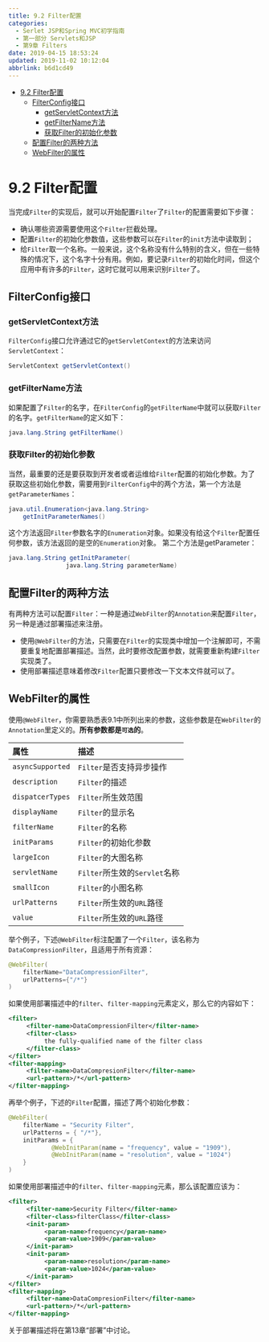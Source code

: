 ```yaml
---
title: 9.2 Filter配置
categories: 
  - Serlet JSP和Spring MVC初学指南
  - 第一部分 Servlets和JSP
  - 第9章 Filters
date: 2019-04-15 18:53:24
updated: 2019-11-02 10:12:04
abbrlink: b6d1cd49
---
```

<div id='my_toc'>

- [9.2 Filter配置](/JavaReadingNotes/b6d1cd49/#9-2-Filter配置)
    - [FilterConfig接口](/JavaReadingNotes/b6d1cd49/#FilterConfig接口)
        - [getServletContext方法](/JavaReadingNotes/b6d1cd49/#getServletContext方法)
        - [getFilterName方法](/JavaReadingNotes/b6d1cd49/#getFilterName方法)
        - [获取Filter的初始化参数](/JavaReadingNotes/b6d1cd49/#获取Filter的初始化参数)
    - [配置Filter的两种方法](/JavaReadingNotes/b6d1cd49/#配置Filter的两种方法)
    - [WebFilter的属性](/JavaReadingNotes/b6d1cd49/#WebFilter的属性)

</div>
<!--more-->
<script>if (navigator.platform.toLowerCase() == 'win32'){document.getElementById('my_toc').style.display = 'none';}</script>

<!--end-->
# 9.2 Filter配置 #
当完成`Filter`的实现后，就可以开始配置`Filter`了`Filter`的配置需要如下步骤：
- 确认哪些资源需要使用这个`Filter`拦截处理。
- 配置`Filter`的初始化参数值，这些参数可以在`Filter`的`init`方法中读取到；
- 给`Filter`取一个名称。一般来说，这个名称没有什么特别的含义，但在一些特殊的情况下，这个名字十分有用。例如，要记录`Filter`的初始化时间，但这个应用中有许多的`Filter`，这时它就可以用来识别`Filter`了。

## FilterConfig接口 ##
### getServletContext方法 ###
`FilterConfig`接口允许通过它的`getServletContext`的方法来访问`ServletContext`：
```java
ServletContext getServletContext()
```
### getFilterName方法 ###
如果配置了`Filter`的名字，在`FilterConfig`的`getFilterName`中就可以获取`Filter`的名字。`getFilterName`的定义如下：
```java
java.lang.String getFilterName()
```
### 获取Filter的初始化参数 ###
当然，最重要的还是要获取到开发者或者运维给`Filter`配置的初始化参数。为了获取这些初始化参数，需要用到`FilterConfig`中的两个方法，第一个方法是`getParameterNames`：
```java
java.util.Enumeration<java.lang.String> 
    getInitParameterNames()
```
这个方法返回`Filter`参数名字的`Enumeration`对象。如果没有给这个`Filter`配置任何参数，该方法返回的是空的`Enumeration`对象。
第二个方法是getParameter：
```java
java.lang.String getInitParameter(
                java.lang.String parameterName)
```
## 配置Filter的两种方法 ##
有两种方法可以配置`Filter`：一种是通过`WebFilter`的`Annotation`来配置`Filter`，另一种是通过部署描述来注册。
- 使用`@WebFilter`的方法，只需要在`Filter`的实现类中增加一个注解即可，不需要重复地配置部署描述。当然，此时要修改配置参数，就需要重新构建`Filter`实现类了。
- 使用部署描述意味着修改`Filter`配置只要修改一下文本文件就可以了。

## WebFilter的属性 ##
使用`@WebFilter`，你需要熟悉表9.1中所列出来的参数，这些参数是在`WebFilter`的`Annotation`里定义的。**所有参数都是`可选`的**。

|属性|描述|
|:---|:---|
|`asyncSupported`|`Filter`是否支持异步操作|
|`description`|`Filter`的描述|
|`dispatcerTypes`|`Filter`所生效范围|
|`displayName`|`Filter`的显示名|
|`filterName`|`Filter`的名称|
|`initParams`|`Filter`的初始化参数|
|`largeIcon`|`Filter`的大图名称|
|`servletName`|`Filter`所生效的`Servlet`名称|
|`smallIcon`|`Filter`的小图名称|
|`urlPatterns`|`Filter`所生效的`URL`路径|
|`value`|`Filter`所生效的`URL`路径|

举个例子，下述`@WebFilter`标注配置了一个`Filter`，该名称为`DataCompressionFilter`，且适用于所有资源：

```java
@WebFilter(
	filterName="DataCompressionFilter", 
	urlPatterns={"/*"}
)
```
如果使用部署描述中的`filter`、`filter-mapping`元素定义，那么它的内容如下：
```xml
<filter>
     <filter-name>DataCompressionFilter</filter-name>
     <filter-class>
          the fully-qualified name of the filter class
     </filter-class>
</filter>
<filter-mapping>
     <filter-name>DataCompresionFilter</filter-name>
     <url-pattern>/*</url-pattern>
</filter-mapping>
```
再举个例子，下述的`Filter`配置，描述了两个初始化参数：
```java
@WebFilter(
	filterName = "Security Filter",
	urlPatterns = { "/*"},
	initParams = {
            @WebInitParam(name = "frequency", value = "1909"),
            @WebInitParam(name = "resolution", value = "1024")
	}
)
```
如果使用部署描述中的`filter`、`filter-mapping`元素，那么该配置应该为：
```xml
<filter>
     <filter-name>Security Filter</filter-name>
     <filter-class>filterClass</filter-class>
     <init-param>
          <param-name>frequency</param-name>
          <param-value>1909</param-value>
     </init-param>
     <init-param>
          <param-name>resolution</param-name>
          <param-value>1024</param-value>
     </init-param>
</filter>
<filter-mapping>
     <filter-name>DataCompresionFilter</filter-name>
     <url-pattern>/*</url-pattern>
</filter-mapping>
```
关于部署描述将在第13章“部署”中讨论。

